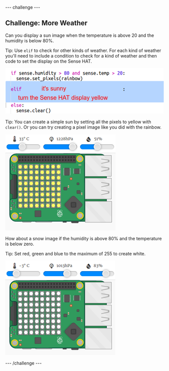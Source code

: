 \--- challenge \---

## Challenge: More Weather

Can you display a sun image when the temperature is above 20 and the humidity is below 80%.

Tip: Use `elif` to check for other kinds of weather. For each kind of weather you'll need to include a condition to check for a kind of weather and then code to set the display on the Sense HAT.

![captură de ecran](images/rainbow-elif.png)

Tip: You can create a simple sun by setting all the pixels to yellow with `clear()`. Or you can try creating a pixel image like you did with the rainbow.

![captură de ecran](images/rainbow-sun.png)

How about a snow image if the humidity is above 80% and the temperature is below zero.

Tip: Set red, green and blue to the maximum of 255 to create white.

![captură de ecran](images/rainbow-snow.png)

\--- /challenge \---